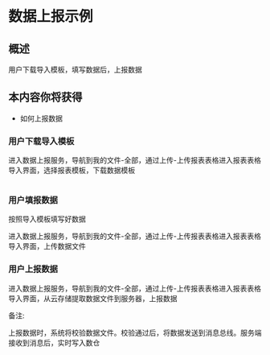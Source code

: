 # 数据上报示例

## 概述 

用户下载导入模板，填写数据后，上报数据

## 本内容你将获得

- 如何上报数据

### 用户下载导入模板

进入数据上报服务，导航到我的文件-全部，通过上传-上传报表表格进入报表表格导入界面，选择报表模板，下载数据模板

<img :src="$withBase('/operation/data_hudi_18.png')">

### 用户填报数据

按照导入模板填写好数据

进入数据上报服务，导航到我的文件-全部，通过上传-上传报表表格进入报表表格导入界面，上传数据文件

### 用户上报数据

进入数据上报服务，导航到我的文件-全部，通过上传-上传报表表格进入报表表格导入界面，从云存储提取数据文件到服务器，上报数据

备注:

上报数据时，系统将校验数据文件。校验通过后，将数据发送到消息总线。服务端接收到消息后，实时写入数仓